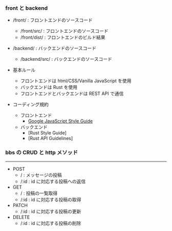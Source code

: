 ### front と backend

- /front/ : フロントエンドのソースコード

  - /front/src/ : フロントエンドのソースコード
  - /front/dist/ : フロントエンドのビルド結果

- /backend/ : バックエンドのソースコード

  - /backend/src/ : バックエンドのソースコード

- 基本ルール

  - フロントエンドは html/CSS/Vanilla JavaScript を使用
  - バックエンドは Rust を使用
  - フロントエンドとバックエンドは REST API で通信

- コーディング規約
  - フロントエンド
    - [Google JavaScript Style Guide](https://google.github.io/styleguide/jsguide.html)
  - バックエンド
    - [Rust Style Guide]
    - [Rust API Guidelines]

### bbs の CRUD と http メソッド

---

- POST
  - / : メッセージの投稿
  - /:id : id に対応する投稿への返信
- GET
  - / : 投稿の一覧取得
  - /:id : id に対応する投稿の取得
- PATCH
  - /:id : id に対応する投稿の更新
- DELETE
  - /:id : id に対応する投稿の削除
